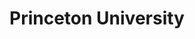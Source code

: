 ---
name: David Ramirez
title: Princeton University
modal-id: 1
img: default.jpg
alt: Picture of David
topic: 'SafePredict: A Machine Learning Meta-Algorithm That Uses Refusals to Guarantee Correctness'
bio: 
website: 
tags: oral-icml2019
featuredOrder: 2
---
